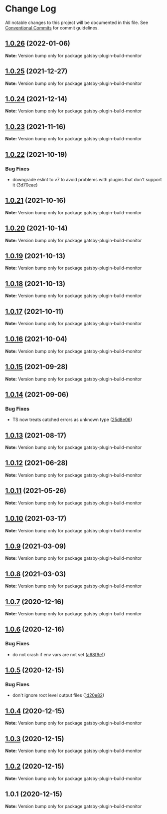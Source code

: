 # Change Log

All notable changes to this project will be documented in this file.
See [Conventional Commits](https://conventionalcommits.org) for commit guidelines.

## [1.0.26](https://github.com/AmazeeLabs/silverback-mono/compare/gatsby-plugin-build-monitor@1.0.25...gatsby-plugin-build-monitor@1.0.26) (2022-01-06)

**Note:** Version bump only for package gatsby-plugin-build-monitor





## [1.0.25](https://github.com/AmazeeLabs/silverback-mono/compare/gatsby-plugin-build-monitor@1.0.24...gatsby-plugin-build-monitor@1.0.25) (2021-12-27)

**Note:** Version bump only for package gatsby-plugin-build-monitor





## [1.0.24](https://github.com/AmazeeLabs/silverback-mono/compare/gatsby-plugin-build-monitor@1.0.23...gatsby-plugin-build-monitor@1.0.24) (2021-12-14)

**Note:** Version bump only for package gatsby-plugin-build-monitor





## [1.0.23](https://github.com/AmazeeLabs/silverback-mono/compare/gatsby-plugin-build-monitor@1.0.22...gatsby-plugin-build-monitor@1.0.23) (2021-11-16)

**Note:** Version bump only for package gatsby-plugin-build-monitor





## [1.0.22](https://github.com/AmazeeLabs/silverback-mono/compare/gatsby-plugin-build-monitor@1.0.21...gatsby-plugin-build-monitor@1.0.22) (2021-10-19)


### Bug Fixes

* downgrade eslint to v7 to avoid problems with plugins that don't support it ([3d70eae](https://github.com/AmazeeLabs/silverback-mono/commit/3d70eae96f6129a5c68c705c4cc0f801cd0d472d))





## [1.0.21](https://github.com/AmazeeLabs/silverback-mono/compare/gatsby-plugin-build-monitor@1.0.20...gatsby-plugin-build-monitor@1.0.21) (2021-10-16)

**Note:** Version bump only for package gatsby-plugin-build-monitor





## [1.0.20](https://github.com/AmazeeLabs/silverback-mono/compare/gatsby-plugin-build-monitor@1.0.19...gatsby-plugin-build-monitor@1.0.20) (2021-10-14)

**Note:** Version bump only for package gatsby-plugin-build-monitor





## [1.0.19](https://github.com/AmazeeLabs/silverback-mono/compare/gatsby-plugin-build-monitor@1.0.18...gatsby-plugin-build-monitor@1.0.19) (2021-10-13)

**Note:** Version bump only for package gatsby-plugin-build-monitor





## [1.0.18](https://github.com/AmazeeLabs/silverback-mono/compare/gatsby-plugin-build-monitor@1.0.17...gatsby-plugin-build-monitor@1.0.18) (2021-10-13)

**Note:** Version bump only for package gatsby-plugin-build-monitor





## [1.0.17](https://github.com/AmazeeLabs/silverback-mono/compare/gatsby-plugin-build-monitor@1.0.16...gatsby-plugin-build-monitor@1.0.17) (2021-10-11)

**Note:** Version bump only for package gatsby-plugin-build-monitor





## [1.0.16](https://github.com/AmazeeLabs/silverback-mono/compare/gatsby-plugin-build-monitor@1.0.15...gatsby-plugin-build-monitor@1.0.16) (2021-10-04)

**Note:** Version bump only for package gatsby-plugin-build-monitor





## [1.0.15](https://github.com/AmazeeLabs/silverback-mono/compare/gatsby-plugin-build-monitor@1.0.14...gatsby-plugin-build-monitor@1.0.15) (2021-09-28)

**Note:** Version bump only for package gatsby-plugin-build-monitor





## [1.0.14](https://github.com/AmazeeLabs/silverback-mono/compare/gatsby-plugin-build-monitor@1.0.13...gatsby-plugin-build-monitor@1.0.14) (2021-09-06)


### Bug Fixes

* TS now treats catched errors as unknown type ([25d8e06](https://github.com/AmazeeLabs/silverback-mono/commit/25d8e06d469792191e691d7507407009c41475d1))





## [1.0.13](https://github.com/AmazeeLabs/silverback-mono/compare/gatsby-plugin-build-monitor@1.0.12...gatsby-plugin-build-monitor@1.0.13) (2021-08-17)

**Note:** Version bump only for package gatsby-plugin-build-monitor





## [1.0.12](https://github.com/AmazeeLabs/silverback-mono/compare/gatsby-plugin-build-monitor@1.0.11...gatsby-plugin-build-monitor@1.0.12) (2021-06-28)

**Note:** Version bump only for package gatsby-plugin-build-monitor





## [1.0.11](https://github.com/AmazeeLabs/silverback-mono/compare/gatsby-plugin-build-monitor@1.0.10...gatsby-plugin-build-monitor@1.0.11) (2021-05-26)

**Note:** Version bump only for package gatsby-plugin-build-monitor





## [1.0.10](https://github.com/AmazeeLabs/silverback-mono/compare/gatsby-plugin-build-monitor@1.0.9...gatsby-plugin-build-monitor@1.0.10) (2021-03-17)

**Note:** Version bump only for package gatsby-plugin-build-monitor





## [1.0.9](https://github.com/AmazeeLabs/silverback-mono/compare/gatsby-plugin-build-monitor@1.0.8...gatsby-plugin-build-monitor@1.0.9) (2021-03-09)

**Note:** Version bump only for package gatsby-plugin-build-monitor





## [1.0.8](https://github.com/AmazeeLabs/silverback-mono/compare/gatsby-plugin-build-monitor@1.0.7...gatsby-plugin-build-monitor@1.0.8) (2021-03-03)

**Note:** Version bump only for package gatsby-plugin-build-monitor





## [1.0.7](https://github.com/AmazeeLabs/silverback-mono/compare/gatsby-plugin-build-monitor@1.0.6...gatsby-plugin-build-monitor@1.0.7) (2020-12-16)

**Note:** Version bump only for package gatsby-plugin-build-monitor





## [1.0.6](https://github.com/AmazeeLabs/silverback-mono/compare/gatsby-plugin-build-monitor@1.0.5...gatsby-plugin-build-monitor@1.0.6) (2020-12-16)


### Bug Fixes

* do not crash if env vars are not set ([a68f9e1](https://github.com/AmazeeLabs/silverback-mono/commit/a68f9e1997e507909fa33d52353d75251ec92115))





## [1.0.5](https://github.com/AmazeeLabs/silverback-mono/compare/gatsby-plugin-build-monitor@1.0.4...gatsby-plugin-build-monitor@1.0.5) (2020-12-15)


### Bug Fixes

* don't ignore root level output files ([1d20e82](https://github.com/AmazeeLabs/silverback-mono/commit/1d20e826168227d1990ad5a5f2c34da696e21e88))





## [1.0.4](https://github.com/AmazeeLabs/silverback-mono/compare/gatsby-plugin-build-monitor@1.0.3...gatsby-plugin-build-monitor@1.0.4) (2020-12-15)

**Note:** Version bump only for package gatsby-plugin-build-monitor





## [1.0.3](https://github.com/AmazeeLabs/silverback-mono/compare/gatsby-plugin-build-monitor@1.0.2...gatsby-plugin-build-monitor@1.0.3) (2020-12-15)

**Note:** Version bump only for package gatsby-plugin-build-monitor





## [1.0.2](https://github.com/AmazeeLabs/silverback-mono/compare/gatsby-plugin-build-monitor@1.0.1...gatsby-plugin-build-monitor@1.0.2) (2020-12-15)

**Note:** Version bump only for package gatsby-plugin-build-monitor





## 1.0.1 (2020-12-15)

**Note:** Version bump only for package gatsby-plugin-build-monitor
